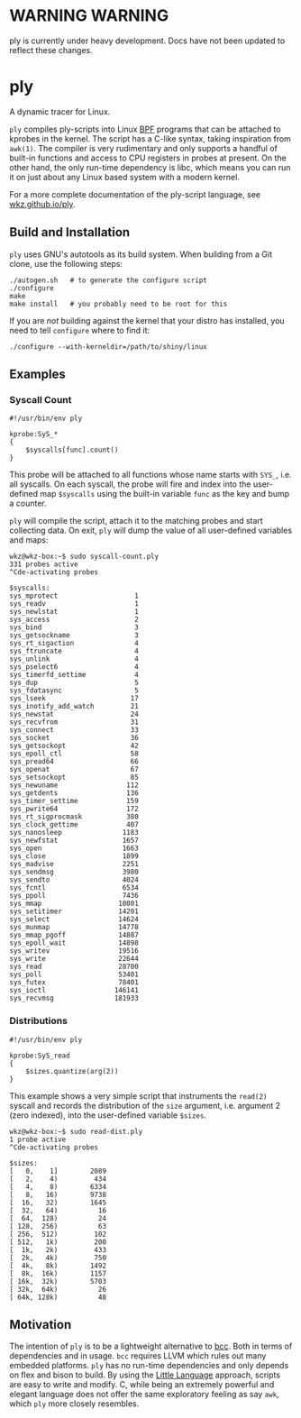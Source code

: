 WARNING WARNING
===============

ply is currently under heavy development. Docs have not been updated
to reflect these changes.


ply
===

A dynamic tracer for Linux.

`ply` compiles ply-scripts into Linux [BPF][1] programs that can be
attached to kprobes in the kernel. The script has a C-like syntax,
taking inspiration from `awk(1)`. The compiler is very rudimentary and
only supports a handful of built-in functions and access to CPU
registers in probes at present. On the other hand, the only run-time
dependency is libc, which means you can run it on just about any Linux
based system with a modern kernel.

For a more complete documentation of the ply-script language, see
[wkz.github.io/ply][2].

Build and Installation
----------------------

`ply` uses GNU's autotools as its build system. When building from
a Git clone, use the following steps:

```
./autogen.sh   # to generate the configure script
./configure
make
make install   # you probably need to be root for this
```

If you are *not* building against the kernel that your distro has
installed, you need to tell `configure` where to find it:

```
./configure --with-kerneldir=/path/to/shiny/linux
```

Examples
-------

### Syscall Count

```
#!/usr/bin/env ply

kprobe:SyS_*
{
	$syscalls[func].count()
}
```

This probe will be attached to all functions whose name starts with
`SYS_`, i.e. all syscalls. On each syscall, the probe will fire and
index into the user-defined map `$syscalls` using the built-in
variable `func` as the key and bump a counter.

`ply` will compile the script, attach it to the matching probes and
start collecting data. On exit, `ply` will dump the value of all
user-defined variables and maps:

```
wkz@wkz-box:~$ sudo syscall-count.ply
331 probes active
^Cde-activating probes

$syscalls:
sys_mprotect        	       1
sys_readv           	       1
sys_newlstat        	       1
sys_access          	       2
sys_bind            	       3
sys_getsockname     	       3
sys_rt_sigaction    	       4
sys_ftruncate       	       4
sys_unlink          	       4
sys_pselect6        	       4
sys_timerfd_settime 	       4
sys_dup             	       5
sys_fdatasync       	       5
sys_lseek           	      17
sys_inotify_add_watch	      21
sys_newstat         	      24
sys_recvfrom        	      31
sys_connect         	      33
sys_socket          	      36
sys_getsockopt      	      42
sys_epoll_ctl       	      58
sys_pread64         	      66
sys_openat          	      67
sys_setsockopt      	      85
sys_newuname        	     112
sys_getdents        	     136
sys_timer_settime   	     159
sys_pwrite64        	     172
sys_rt_sigprocmask  	     380
sys_clock_gettime   	     407
sys_nanosleep       	    1183
sys_newfstat        	    1657
sys_open            	    1663
sys_close           	    1899
sys_madvise         	    2251
sys_sendmsg         	    3980
sys_sendto          	    4024
sys_fcntl           	    6534
sys_ppoll           	    7436
sys_mmap            	   10801
sys_setitimer       	   14201
sys_select          	   14624
sys_munmap          	   14778
sys_mmap_pgoff      	   14887
sys_epoll_wait      	   14898
sys_writev          	   19516
sys_write           	   22644
sys_read            	   28700
sys_poll            	   53401
sys_futex           	   78401
sys_ioctl           	  146141
sys_recvmsg         	  181933
```

### Distributions

```
#!/usr/bin/env ply

kprobe:SyS_read
{
	$sizes.quantize(arg(2))
}
```

This example shows a very simple script that instruments the `read(2)`
syscall and records the distribution of the `size` argument,
i.e. argument 2 (zero indexed), into the user-defined variable
`$sizes`.

```
wkz@wkz-box:~$ sudo read-dist.ply
1 probe active
^Cde-activating probes

$sizes:
[   0,    1]	    2089
[   2,    4)	     434
[   4,    8)	    6334
[   8,   16)	    9738
[  16,   32)	    1645
[  32,   64)	      16
[  64,  128)	      24
[ 128,  256)	      63
[ 256,  512)	     102
[ 512,   1k)	     200
[  1k,   2k)	     433
[  2k,   4k)	     750
[  4k,   8k)	    1492
[  8k,  16k)	    1157
[ 16k,  32k)	    5703
[ 32k,  64k)	      26
[ 64k, 128k)	      48
```

Motivation
----------

The intention of `ply` is to be a lightweight alternative to
[bcc][3]. Both in terms of dependencies and in usage. `bcc` requires
LLVM which rules out many embedded platforms. `ply` has no run-time
dependencies and only depends on flex and bison to build. By using the
[Little Language][4] approach, scripts are easy to write and
modify. C, while being an extremely powerful and elegant language does
not offer the same exploratory feeling as say `awk`, which `ply` more
closely resembles.


[1]: https://www.kernel.org/doc/Documentation/networking/filter.txt
[2]: https://wkz.github.io/ply
[3]: https://github.com/iovisor/bcc
[4]: http://c2.com/cgi/wiki?LittleLanguage